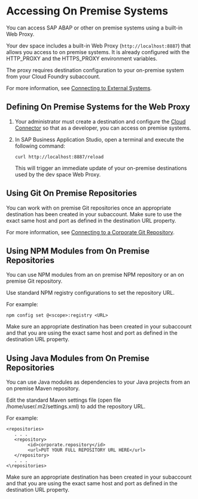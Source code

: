 <!-- loioe72930c96b664e3ea4ce5288eb84075f -->

# Accessing On Premise Systems

You can access SAP ABAP or other on premise systems using a built-in Web Proxy.

Your dev space includes a built-in Web Proxy \(`http://localhost:8887`\) that allows you access to on premise systems. It is already configured with the HTTP\_PROXY and the HTTPS\_PROXY environment variables.

The proxy requires destination configuration to your on-premise system from your Cloud Foundry subaccount.

For more information, see [Connecting to External Systems](connecting-to-external-systems-7e49887.md).



<a name="loioe72930c96b664e3ea4ce5288eb84075f__section_om3_lzq_dhb"/>

## Defining On Premise Systems for the Web Proxy

1.  Your administrator must create a destination and configure the [Cloud Connector](https://help.sap.com/viewer/cca91383641e40ffbe03bdc78f00f681/Cloud/en-US/e6c7616abb5710148cfcf3e75d96d596.html) so that as a developer, you can access on premise systems.
2.  In SAP Business Application Studio, open a terminal and execute the following command:

    ```
    curl http://localhost:8887/reload
    ```

    This will trigger an immediate update of your on-premise destinations used by the dev space Web Proxy.




<a name="loioe72930c96b664e3ea4ce5288eb84075f__section_qhn_nzq_dhb"/>

## Using Git On Premise Repositories

You can work with on premise Git repositories once an appropriate destination has been created in your subaccount. Make sure to use the exact same host and port as defined in the destination URL property.

For more information, see [Connecting to a Corporate Git Repository](connecting-to-a-corporate-git-repository-d54ddfc.md).



<a name="loioe72930c96b664e3ea4ce5288eb84075f__section_k54_nzq_dhb"/>

## Using NPM Modules from On Premise Repositories

You can use NPM modules from an on premise NPM repository or an on premise Git repository.

Use standard NPM registry configurations to set the repository URL.

For example:

```
npm config set @<scope>:registry <URL>
```

Make sure an appropriate destination has been created in your subaccount and that you are using the exact same host and port as defined in the destination URL property.



<a name="loioe72930c96b664e3ea4ce5288eb84075f__section_ocb_3pn_mtb"/>

## Using Java Modules from On Premise Repositories

You can use Java modules as dependencies to your Java projects from an on premise Maven repository.

Edit the standard Maven settings file \(open file /home/user/.m2/settings.xml\) to add the repository URL.

For example:

```
<repositories>
   . . .
   <repository>
        <id>corporate.repository</id>
        <url>PUT YOUR FULL REPOSITORY URL HERE</url>
   </repository>
   . . .
<\repositories>
```

Make sure an appropriate destination has been created in your subaccount and that you are using the exact same host and port as defined in the destination URL property.


